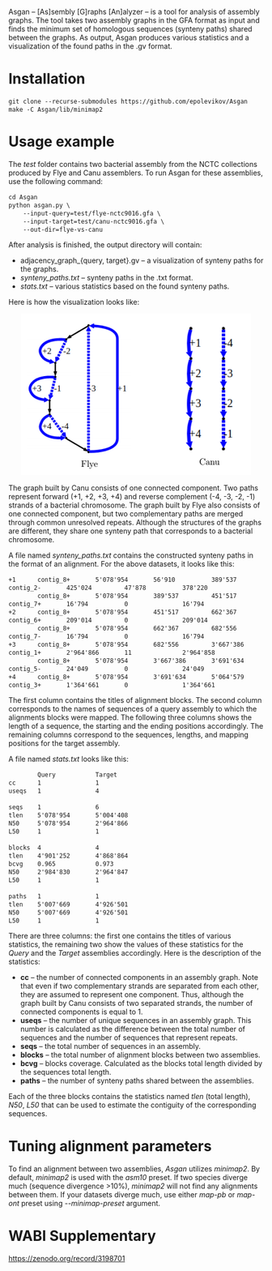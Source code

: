 Asgan – [As]sembly [G]raphs [An]alyzer – is a tool for analysis of assembly graphs.
The tool takes two assembly graphs in the GFA format as input and finds the minimum set
of homologous sequences (synteny paths) shared between the graphs. As output, Asgan
produces various statistics and a visualization of the found paths in the .gv format.

# Installation
```
git clone --recurse-submodules https://github.com/epolevikov/Asgan
make -C Asgan/lib/minimap2
```

# Usage example
The _test_ folder contains two bacterial assembly from the NCTC collections produced by Flye
and Canu assemblers. To run Asgan for these assemblies, use the following command:
```
cd Asgan
python asgan.py \
    --input-query=test/flye-nctc9016.gfa \
    --input-target=test/canu-nctc9016.gfa \
    --out-dir=flye-vs-canu
```
After analysis is finished, the output directory will contain:
* adjacency_graph_{query, target}.gv – a visualization of synteny paths for the graphs.
* _synteny_paths.txt_ – synteny paths in the .txt format.
* _stats.txt_ – various statistics based on the found synteny paths.

Here is how the visualization looks like:

<p align="center">
    <img src="https://github.com/epolevikov/Asgan/blob/master/example.png">
</p>

The graph built by Canu consists of one connected component. Two paths represent forward (+1, +2, +3, +4) and
reverse complement (-4, -3, -2, -1) strands of a bacterial chromosome. The graph built by Flye also consists of
one connected component, but two complementary paths are merged through common unresolved repeats. Although the
structures of the graphs are different, they share one synteny path that corresponds to a bacterial chromosome.

A file named _synteny_paths.txt_ contains the constructed synteny paths in the format of an alignment. For the above
datasets, it looks like this:
```
+1      contig_8+       5'078'954       56'910          389'537         contig_2-       425'024         47'878          378'220     
        contig_8+       5'078'954       389'537         451'517         contig_7+       16'794          0               16'794      
+2      contig_8+       5'078'954       451'517         662'367         contig_6+       209'014         0               209'014     
        contig_8+       5'078'954       662'367         682'556         contig_7-       16'794          0               16'794      
+3      contig_8+       5'078'954       682'556         3'667'386       contig_1+       2'964'866       11              2'964'858   
        contig_8+       5'078'954       3'667'386       3'691'634       contig_5-       24'049          0               24'049      
+4      contig_8+       5'078'954       3'691'634       5'064'579       contig_3+       1'364'661       0               1'364'661
```
The first column contains the titles of alignment blocks. The second column corresponds to the names of sequences of
a query assembly to which the alignments blocks were mapped. The following three columns shows the length of a sequence,
the starting and the ending positions accordingly. The remaining columns correspond to the sequences, lengths, and
mapping positions for the target assembly.

A file named _stats.txt_ looks like this:
```
        Query           Target
cc      1               1           
useqs   1               4           

seqs    1               6           
tlen    5'078'954       5'004'408   
N50     5'078'954       2'964'866   
L50     1               1           

blocks  4               4           
tlen    4'901'252       4'868'864   
bcvg    0.965           0.973       
N50     2'984'830       2'964'847   
L50     1               1           

paths   1               1           
tlen    5'007'669       4'926'501   
N50     5'007'669       4'926'501   
L50     1               1
```
There are three columns: the first one contains the titles of various statistics, the remaining two show the values
of these statistics for the _Query_ and the _Target_ assemblies accordingly. Here is the description of the statistics:

* __cc__ – the number of connected components in an assembly graph. Note that even if two complementary strands are
separated from each other, they are assumed to represent one component. Thus, although the graph built by Canu consists
of two separated strands, the number of connected components is equal to 1.
* __useqs__ – the number of unique sequences in an assembly graph. This number is calculated as the difference between
the total number of sequences and the number of sequences that represent repeats.
* __seqs__ – the total number of sequences in an assembly.
* __blocks__ – the total number of alignment blocks between two assemblies.
* __bcvg__ – blocks coverage. Calculated as the blocks total length divided by the sequences total length.
* __paths__ – the number of synteny paths shared between the assemblies.

Each of the three blocks contains the statistics named _tlen_ (total length), _N50_, _L50_ that can be used to estimate
the contiguity of the corresponding sequences.

# Tuning alignment parameters

To find an alignment between two assemblies, _Asgan_ utilizes _minimap2_. By default, _minimap2_ is
used with the _asm10_ preset. If two species diverge much (sequence divergence >10%), _minimap2_
will not find any alignments between them. If your datasets diverge much, use either _map-pb_ or _map-ont_ preset
using _--minimap-preset_ argument.

# WABI Supplementary

https://zenodo.org/record/3198701
